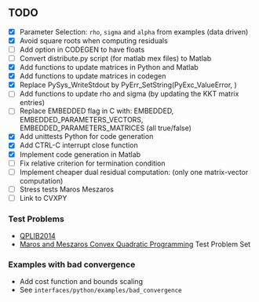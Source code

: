 ## TODO

-   [x] Parameter Selection: `rho`, `sigma` and `alpha` from examples (data driven)
-   [x] Avoid square roots when computing residuals
-   [ ] Add option in CODEGEN to have floats
-   [ ] Convert distribute.py script (for matlab mex files) to Matlab
-   [x] Add functions to update matrices in Python and Matlab
-   [x] Add functions to update matrices in codegen
-   [x] Replace PySys_WriteStdout by PyErr_SetString(PyExc_ValueError, <message>)
-   [ ] Add functions to update rho and sigma (by updating the KKT matrix entries)
-   [ ] Replace EMBEDDED flag in C with:  EMBEDDED, EMBEDDED_PARAMETERS_VECTORS, EMBEDDED_PARAMETERS_MATRICES (all true/false)
-   [x] Add unittests Python for code generation
-   [x] Add CTRL-C interrupt close function
-   [x] Implement code generation in Matlab
-   [ ] Fix relative criterion for termination condition
-   [ ] Implement cheaper dual residual computation: (only one matrix-vector computation)
-   [ ] Stress tests Maros Meszaros
-   [ ] Link to CVXPY

### Test Problems

-   [QPLIB2014](http://www.lamsade.dauphine.fr/QPlib2014/doku.php)
-   [Maros and Meszaros Convex Quadratic Programming](https://github.com/YimingYAN/QP-Test-Problems) Test Problem Set



### Examples with bad convergence
-   Add cost function and bounds scaling
-   See `interfaces/python/examples/bad_convergence`
